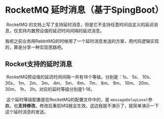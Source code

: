 # RocketMQ 延时消息（基于SpingBoot）

​	RocketMQ 的文档上写了支持延时消息，但是它不支持任意时间自定义的延迟消息，仅支持内置预设值的延迟时间间隔的延迟消息。

​	我呢之前业务用RabbitMQ的时候用了一个延时消息发送的方案，用代码逻辑实现的，算是分享一种实现思路吧。

## Rocket支持的延时消息

​	RocketMQ预设值的延迟时间间隔一共有18个等级，分别是：1s、 5s、 10s、 30s、 1m、 2m、 3m、 4m、 5m、 6m、 7m、 8m、 9m、 10m、 20m、 30m、 1h、 2h。对应的延时等级分别是1-18。

​	这个延时等级配置是在RocketMQ的配置文件中的，是 `messageDelayLevel`参数。也**支持修改**。修改后重启MQ就会生效。这边我就不演示了，就简单演示一下这个延时消息的发送。

​	

